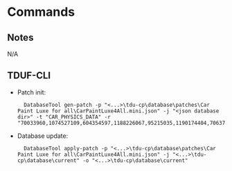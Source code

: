 # Commands

## Notes

N/A

## TDUF-CLI

- Patch init:
    
        DatabaseTool gen-patch -p "<...>\tdu-cp\database\patches\Car Paint Luxe for all\CarPaintLuxe4All.mini.json" -j "<json database dir>" -t "CAR_PHYSICS_DATA" -r "70033960,1074527109,604354597,1188226067,95215035,1190174404,706378577,698399392,1192399594,1112402065,1214731890,1199127923,1244127953,699219666,1238140632,1193140602,1199604426,698554459,698912474,698389658,698656360,705918591,704744681,548713017,903887207,698390544,916337925,88334891,615195554,903336930,1208880589,1208480632,1229390461,1230834922,1268792919,1208897332,1286313474"

- Database update:
    
        DatabaseTool apply-patch -p "<...>\tdu-cp\database\patches\Car Paint Luxe for all\CarPaintLuxe4All.mini.json" -j "<...>\tdu-cp\database\current" -o "<...>\tdu-cp\database\current"